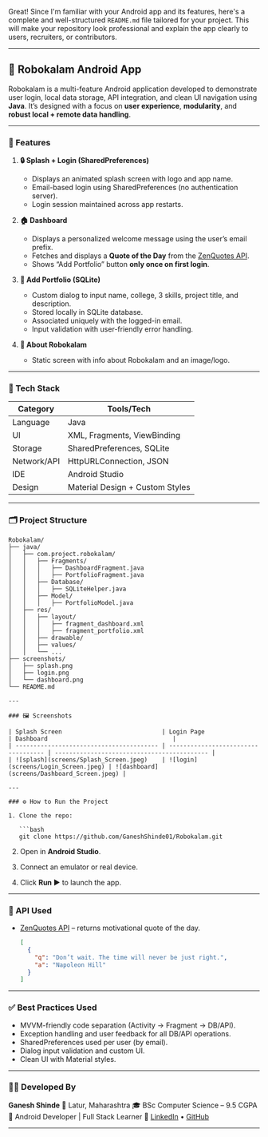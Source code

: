 Great! Since I'm familiar with your Android app and its features, here's a complete and well-structured `README.md` file tailored for your project. This will make your repository look professional and explain the app clearly to users, recruiters, or contributors.

---

## 📱 Robokalam Android App

Robokalam is a multi-feature Android application developed to demonstrate user login, local data storage, API integration, and clean UI navigation using **Java**. It’s designed with a focus on **user experience**, **modularity**, and **robust local + remote data handling**.

---

### 🚀 Features

1. **🔒 Splash + Login (SharedPreferences)**

   * Displays an animated splash screen with logo and app name.
   * Email-based login using SharedPreferences (no authentication server).
   * Login session maintained across app restarts.

2. **🏠 Dashboard**

   * Displays a personalized welcome message using the user’s email prefix.
   * Fetches and displays a **Quote of the Day** from the [ZenQuotes API](https://zenquotes.io/).
   * Shows “Add Portfolio” button **only once on first login**.

3. **📝 Add Portfolio (SQLite)**

   * Custom dialog to input name, college, 3 skills, project title, and description.
   * Stored locally in SQLite database.
   * Associated uniquely with the logged-in email.
   * Input validation with user-friendly error handling.

4. **👤 About Robokalam**

   * Static screen with info about Robokalam and an image/logo.

---

### 🧱 Tech Stack

| Category    | Tools/Tech                      |
| ----------- | ------------------------------- |
| Language    |  Java                           |
| UI          | XML, Fragments, ViewBinding     |
| Storage     | SharedPreferences, SQLite       |
| Network/API | HttpURLConnection, JSON         |
| IDE         | Android Studio                  |
| Design      | Material Design + Custom Styles |

---

### 🗂️ Project Structure

```
Robokalam/
├── java/
│   ├── com.project.robokalam/
│   │   ├── Fragments/
│   │   │   ├── DashboardFragment.java
│   │   │   ├── PortfolioFragment.java
│   │   ├── Database/
│   │   │   ├── SQLiteHelper.java
│   │   ├── Model/
│   │   │   ├── PortfolioModel.java
│   ├── res/
│   │   ├── layout/
│   │   │   ├── fragment_dashboard.xml
│   │   │   ├── fragment_portfolio.xml
│   │   ├── drawable/
│   │   ├── values/
│   │   └── ...
├── screenshots/
│   ├── splash.png
│   ├── login.png
│   └── dashboard.png
└── README.md

---

### 🖼️ Screenshots 

| Splash Screen                            | Login Page                          | Dashboard                                   |
| ---------------------------------------- | ----------------------------------- | ------------------------------------------- |
| ![splash](screens/Splash_Screen.jpeg)    | ![login](screens/Login_Screen.jpeg) | ![dashboard](screens/Dashboard_Screen.jpeg) |

---

### ⚙️ How to Run the Project

1. Clone the repo:

   ```bash
   git clone https://github.com/GaneshShinde01/Robokalam.git
   ```

2. Open in **Android Studio**.

3. Connect an emulator or real device.

4. Click **Run ▶️** to launch the app.

---

### 📡 API Used

* [ZenQuotes API](https://zenquotes.io/api/today) – returns motivational quote of the day.

  ```json
  [
    {
      "q": "Don’t wait. The time will never be just right.",
      "a": "Napoleon Hill"
    }
  ]
  ```

---

### ✅ Best Practices Used

* MVVM-friendly code separation (Activity → Fragment → DB/API).
* Exception handling and user feedback for all DB/API operations.
* SharedPreferences used per user (by email).
* Dialog input validation and custom UI.
* Clean UI with Material styles.

---

### 🙋‍♂️ Developed By

**Ganesh Shinde**
📍 Latur, Maharashtra
🎓 BSc Computer Science – 9.5 CGPA
💼 Android Developer | Full Stack Learner
🔗 [LinkedIn](https://linkedin.com/in/ganesh-shinde-s01/) • [GitHub](https://github.com/GaneshShinde01)

---


